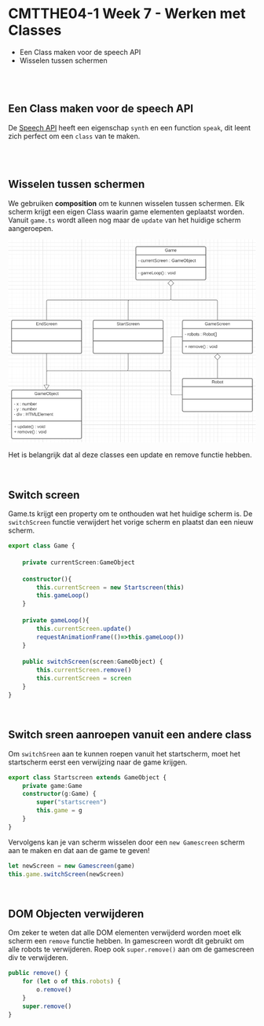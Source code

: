 # CMTTHE04-1 Week 7 - Werken met Classes

- Een Class maken voor de speech API
- Wisselen tussen schermen

<br>
<br>

## Een Class maken voor de speech API

De [Speech API](https://github.com/HR-CMGT/PRG08-2020-2021/blob/main/snippets/speech.md) heeft een eigenschap `synth` en een function `speak`, dit leent zich perfect om een `class` van te maken.

<br>
<br>

## Wisselen tussen schermen

We gebruiken **composition** om te kunnen wisselen tussen schermen. Elk scherm krijgt een eigen Class waarin game elementen geplaatst worden. Vanuit `game.ts` wordt alleen nog maar de `update` van het huidige scherm aangeroepen.

<img src="./classdiagram.png" width="600">

Het is belangrijk dat al deze classes een update en remove functie hebben.

<br>

## Switch screen

Game.ts krijgt een property om te onthouden wat het huidige scherm is. De `switchScreen` functie verwijdert het vorige scherm en plaatst dan een nieuw scherm.

```typescript
export class Game {

    private currentScreen:GameObject

    constructor(){
        this.currentScreen = new Startscreen(this)
        this.gameLoop()
    }

    private gameLoop(){
        this.currentScreen.update()
        requestAnimationFrame(()=>this.gameLoop())
    }

    public switchScreen(screen:GameObject) {
        this.currentScreen.remove()
        this.currentScreen = screen
    }
}
```

<br>

## Switch sreen aanroepen vanuit een andere class

Om `switchSreen` aan te kunnen roepen vanuit het startscherm, moet het startscherm eerst een verwijzing naar de game krijgen.

```typescript
export class Startscreen extends GameObject {
    private game:Game
    constructor(g:Game) {
        super("startscreen")
        this.game = g
    }
}
```
Vervolgens kan je van scherm wisselen door een `new Gamescreen` scherm aan te maken en dat aan de game te geven!

```typescript
let newScreen = new Gamescreen(game)
this.game.switchScreen(newScreen)
```

<br>

## DOM Objecten verwijderen

Om zeker te weten dat alle DOM elementen verwijderd worden moet elk scherm een `remove` functie hebben. In gamescreen wordt dit gebruikt om alle robots te verwijderen. Roep ook `super.remove()` aan om de gamescreen div te verwijderen.

```typescript
public remove() {
    for (let o of this.robots) {
        o.remove()
    }
    super.remove()
}
```